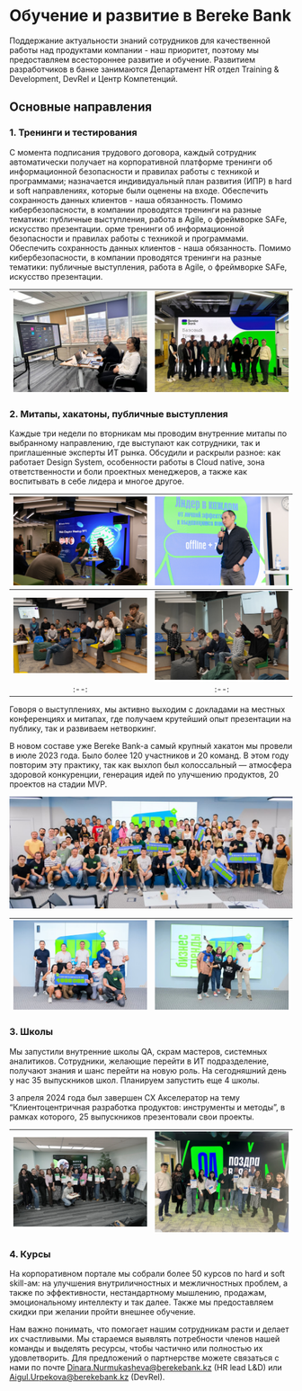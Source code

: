 # Обучение и развитие в Bereke Bank

Поддержание актуальности знаний сотрудников для качественной работы над продуктами компании - наш приоритет, поэтому мы предоставляем всестороннее развитие и обучение. Развитием разработчиков в банке занимаются Департамент HR отдел Training & Development, DevRel и Центр Компетенций.

## Основные направления

### 1. Тренинги и тестирования

С момента подписания трудового договора, каждый сотрудник автоматически получает на корпоративной платформе тренинги об информационной безопасности и правилах работы с техникой и программами; назначается индивидуальный план развития (ИПР) в hard и soft направлениях, которые были оценены на входе. Обеспечить сохранность данных клиентов - наша обязанность. Помимо кибербезопасности, в компании проводятся тренинги на разные тематики: публичные выступления, работа в Agile, о фреймворке SAFe, искусство презентации.
орме тренинги об информационной безопасности и правилах работы с техникой и программами. Обеспечить сохранность данных клиентов - наша обязанность. Помимо кибербезопасности, в компании проводятся тренинги на разные тематики: публичные выступления, работа в Agile, о фреймворке SAFe, искусство презентации.

| ![Тренинги](static/education/training_1.jpeg) | ![Тренинги](static/education/training_2.jpeg) |
|:--:|:--:|

### 2. Митапы, хакатоны, публичные выступления

Каждые три недели по вторникам мы проводим внутренние митапы по выбранному направлению, где выступают как сотрудники, так и приглашенные эксперты ИТ рынка. Обсудили и раскрыли разное: как работает Design System, особенности работы в Cloud native, зона ответственности и боли проектных менеджеров, а также как воспитывать в себе лидера и многое другое.

| ![Митапы](static/education/meetup_1.jpg) | ![Митапы](static/education/meetup_2.jpg) |
|:--:|:--:|
| ![Митапы](static/education/meetup_3.jpg) | ![Митапы](static/education/meetup_4.jpg) |
|:--:|:--:|

Говоря о выступлениях, мы активно выходим с докладами на местных конференциях и митапах, где получаем крутейший опыт презентации на публику, так и развиваем нетворкинг.

В новом составе уже Bereke Bank-а самый крупный хакатон мы провели в июле 2023 года. Было более 120 участников и 20 команд. В этом году повторим эту практику, так как выхлоп был колоссальный — атмосфера здоровой конкуренции, генерация идей по улучшению продуктов, 20 проектов на стадии MVP.

![Хакатон](static/education/hackathon_1.jpeg)

| ![Хакатон](static/education/hackathon_2.jpeg) | ![Хакатон](static/education/hackathon_3.jpeg) |
|:--:|:--:|

### 3. Школы

Мы запустили внутренние школы QA, скрам мастеров, системных аналитиков. Сотрудники, желающие перейти в ИТ подразделение, получают знания и шанс перейти на новую роль. На сегодняшний день у нас 35 выпускников школ. Планируем запустить еще 4 школы.

3 апреля 2024 года был завершен СХ Акселератор на тему “Клиентоцентричная разработка продуктов: инструменты и методы”, в рамках которого, 25 выпускников презентовали свои проекты.

| ![Школы](static/education/school_1.jpeg) | ![Школы](static/education/school_2.jpeg) |
|:--:|:--:|

### 4. Курсы

На корпоративном портале мы собрали более 50 курсов по hard и soft skill-ам: на улучшения внутриличностных и межличностных проблем, а также по эффективности, нестандартному мышлению, продажам, эмоциональному интеллекту и так далее. Также мы предоставляем скидки при желании пройти внешнее обучение.

Нам важно понимать, что помогает нашим сотрудникам расти и делает их счастливыми. Мы стараемся выявлять потребности членов нашей команды и выделять ресурсы, чтобы частично или полностью их удовлетворить. Для предложений о партнерстве можете связаться с нами по почте <Dinara.Nurmukasheva@berekebank.kz> (HR lead L&D) или <Aigul.Urpekova@berekebank.kz> (DevRel).
